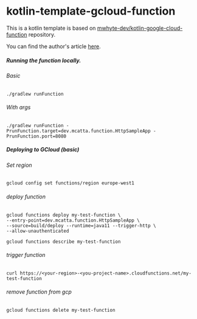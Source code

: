 # kotlin-template-gcloud-function

This is a kotlin template is based on [mwhyte-dev/kotlin-google-cloud-function](https://github.com/mwhyte-dev/kotlin-google-cloud-function) repository.

You can find the author's article [here](https://mwhyte.dev/creating-google-cloud-functions-with-kotlin-c9fd552d6b20).

##### Running the function locally. 
###### Basic
```
./gradlew runFunction 
```

###### With args
```
./gradlew runFunction -PrunFunction.target=dev.mcatta.function.HttpSampleApp -PrunFunction.port=8080
```


##### Deploying to GCloud (basic)
###### Set region
```
gcloud config set functions/region europe-west1
```

###### deploy function
```
gcloud functions deploy my-test-function \
--entry-point=dev.mcatta.function.HttpSampleApp \
--source=build/deploy --runtime=java11 --trigger-http \
--allow-unauthenticated
```

```
gcloud functions describe my-test-function
```

###### trigger function
```
curl https://<your-region>-<you-project-name>.cloudfunctions.net/my-test-function
```

###### remove function from gcp 
```
gcloud functions delete my-test-function
```
